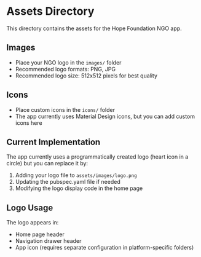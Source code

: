 # Assets Directory

This directory contains the assets for the Hope Foundation NGO app.

## Images
- Place your NGO logo in the `images/` folder
- Recommended logo formats: PNG, JPG
- Recommended logo size: 512x512 pixels for best quality

## Icons
- Place custom icons in the `icons/` folder
- The app currently uses Material Design icons, but you can add custom icons here

## Current Implementation
The app currently uses a programmatically created logo (heart icon in a circle) but you can replace it by:

1. Adding your logo file to `assets/images/logo.png`
2. Updating the pubspec.yaml file if needed
3. Modifying the logo display code in the home page

## Logo Usage
The logo appears in:
- Home page header
- Navigation drawer header
- App icon (requires separate configuration in platform-specific folders)